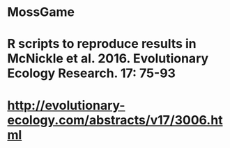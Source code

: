 # MossGame
# R scripts to reproduce results in McNickle et al. 2016. Evolutionary Ecology Research. 17: 75-93 
# http://evolutionary-ecology.com/abstracts/v17/3006.html
